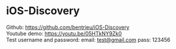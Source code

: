 # iOS-Discovery
Github: https://github.com/bentrieu/iOS-Discovery  
Youtube demo: https://youtu.be/05HTkNY9Zk0  
Test username and password: email: test@gmail.com pass: 123456  
